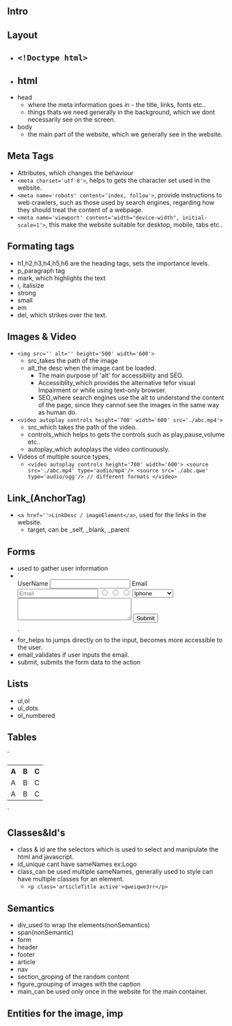## Intro
## Layout
- `<!Doctype html>`
    - 
- html
    - 
- head
    - where the meta information goes in - the title, links, fonts etc..
    - things thats we need generally in the background, which we dont necessarily see on the screen.
- body
    - the main part of the website, which we generally see in the website.
## Meta Tags
- Attributes, which changes the behaviour
- `<meta charset='utf-8'>`, helps to gets the character set used in the website.
- `<meta name='robots' content='index, follow'>`, provide instructions to web crawlers, such as those used by search engines, regarding how they should treat the content of a webpage.
- `<meta name='viewport' content='width="device-width", initial-scale=1'>`, this make the website suitable for desktop, mobile, tabs etc..
## Formating tags
- h1,h2,h3,h4,h5,h6 are the heading tags, sets the importance levels.
- p_paragraph tag
- mark, which highlights the text
- i, italisize
- strong
- small
- em
- del, which strikes over the text.
## Images & Video
- `<img src='' alt='' height='500' width='600'>`
    - src_takes the path of the image
    - alt_the desc when the image cant be loaded. 
        - The main purpose of 'alt' for accessiblity and SEO.
        - Accessiblity_which provides the alternative tefor visual Impairment or while using text-only browser.
        - SEO_where search engines use the alt to understand the content of the page, since they cannot see the images in the same way as human do.
- `<video autoplay controls height='700' width='600' src='./abc.mp4'>`
    - src_which takes the path of the video.
    - controls_which helps to gets the controls such as play,pause,volume etc..
    - autoplay_which autoplays the video continuously.
- Videos of multiple source types,
    - `<video autoplay controls height='700' width='600'>
            <source src='./abc.mp4' type='audio/mp4'/>
            <source src='./abc.qwe' type='audio/ogg'/> // different formats
        </video>`
## Link_(AnchorTag)
- `<a href=''>LinkDesc / imageElement</a>`, used for the links in the website.
    - target, can be _self, _blank, _parent
## Forms
- used to gather user information
- `<form>
        <label for='user'>UserName</label> 
        <input maxlength='8' type='text' id='user'>
        <label>Email</label>
        <input type='email' autocomplete='off' placeholder='Email'>
        <input type='radio' name='model' value='Iphone 14+'>
        <input type='radio' name='model' value='Iphone pro'>
        <input type='radio' name='model' value='Iphone proMax'>
        <select name='products' id='product'>
        <option value='iphone'>Iphone</option>
        <option value='samsung'>Samsung</option>
        <option value='googlepixel'>GooglePixel</option>
        </select>
        <textarea name='message' id='message' cols='30' rows='3'></textarea>
        <button type='submit'>Submit</button>
    </form>`
- for_helps to jumps directly on to the input, becomes more accessible to the user.
- email_validates if user inputs the email.
- submit, submits the form data to the action
## Lists
- ul,ol
- ul_dots
- ol_numbered
## Tables
`<table>
<tr><th>A</th><th>B</th><th>C</th></tr>
<tr><td>A</td><td>B</td><td>C</td></tr>
<tr><td>A</td><td>B</td><td>C</td></tr>
</table>`

## Classes&Id's
- class & id are the selectors which is used to select and manipulate the html and javascript.
- id_unique cant have sameNames ex:Logo
- class_can be used multiple sameNames, generally used to style can have multiple classes for an element.
    - `<p class='articleTitle active'>qweiqwe3rr</p>`
## Semantics
- div_used to wrap the elements(nonSemantics)
- span(nonSemantic)
- form
- header
- footer
- article
- nav
- section_groping of the random content
- figure_grouping of images with the caption
- main_can be used only once in the website for the main container.

## Entities for the image, imp

